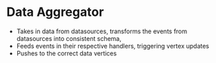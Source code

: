 # Data Aggregator

- Takes in data from datasources, transforms the events from datasources into consistent schema, 
- Feeds events in their respective handlers, triggering vertex updates
- Pushes to the correct data vertices
